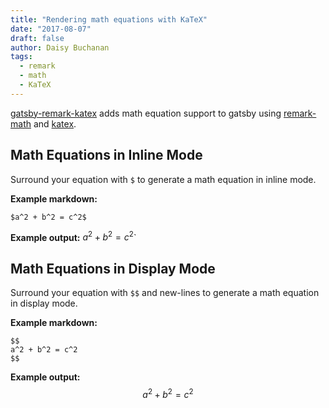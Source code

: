 ```yaml
---
title: "Rendering math equations with KaTeX"
date: "2017-08-07"
draft: false
author: Daisy Buchanan
tags:
  - remark
  - math
  - KaTeX
---
```


[gatsby-remark-katex][1] adds math equation support to gatsby using
[remark-math][2] and [katex][3].

## Math Equations in Inline Mode
Surround your equation with `$` to generate a math equation in inline mode.

**Example markdown:**
```
$a^2 + b^2 = c^2$
```

**Example output:**
$a^2 + b^2 = c^2$`

## Math Equations in Display Mode
Surround your equation with `$$` and new-lines to generate a math equation in
display mode.

**Example markdown:**
```
$$
a^2 + b^2 = c^2
$$
```

**Example output:**
$$
a^2 + b^2 = c^2
$$

[1]: https://www.gatsbyjs.org/packages/gatsby-remark-katex/
[2]: https://github.com/Khan/KaTeX
[3]: https://github.com/Rokt33r/remark-math
